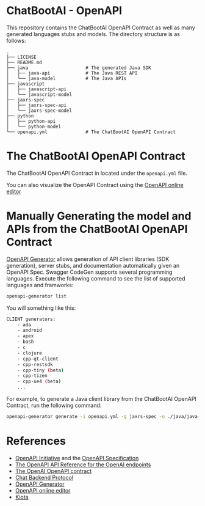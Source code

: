 # ChatBootAI - OpenAPI

This repository contains the ChatBootAI OpenAPI Contract as well as many generated languages stubs and models.
The directory structure is as follows:

```
.
├── LICENSE
├── README.md
├── java                     # The generated Java SDK
│   ├── java-api             # The Java REST API
│   └── java-model           # The Java APIs
├── javascript
│   ├── javascript-api
│   └── javascript-model
├── jaxrs-spec
│   ├── jaxrs-spec-api
│   └── jaxrs-spec-model
├── python
│   ├── python-api
│   └── python-model
└── openapi.yml              # The ChatBootAI OpenAPI Contract
```

# The ChatBootAI OpenAPI Contract

The ChatBootAI OpenAPI Contract in located under the `openapi.yml` file.

You can also visualize the OpenAPI Contract using the [OpenAPI online editor](https://editor.swagger.io?url=https://raw.githubusercontent.com/ChatBootAI/chatbootai-openapi/main/openapi.yml)

# Manually Generating the model and APIs from the ChatBootAI OpenAPI Contract

[OpenAPI Generator](https://github.com/OpenAPITools/openapi-generator) allows generation of API client libraries (SDK generation), server stubs, and documentation automatically given an OpenAPI Spec.
Swagger CodeGen supports several programming languages.
Execute the following command to see the list of supported languages and framworks:

```bash
openapi-generator list
```

You will something like this:

```bash
CLIENT generators:
    - ada
    - android
    - apex
    - bash
    - c
    - clojure
    - cpp-qt-client
    - cpp-restsdk
    - cpp-tiny (beta)
    - cpp-tizen
    - cpp-ue4 (beta)
    ...
```

For example, to generate a Java client library from the ChatBootAI OpenAPI Contract, run the following command:

```bash
openapi-generator generate -i openapi.yml -g jaxrs-spec -o ./java/java-api --api-package ai.chatboot.api --model-package ai.chatboot.model
```

# References

* [OpenAPI Initiative](https://www.openapis.org/) and the [OpenAPI Specification](https://spec.openapis.org/oas/latest.html)
* [The OpenAPI API Reference for the OpenAI endpoints](https://platform.openai.com/docs/api-reference/chat)
* [The OpenAI OpenAPI contract](https://github.com/openai/openai-openapi)
* [Chat Backend Protocol](https://github.com/Azure/azureml_run_specification/blob/chat-protocol/specs/chat-protocol/chat-app-protocol.md)
* [OpenAPI Generator](https://github.com/OpenAPITools/openapi-generator)
* [OpenAPI online editor](https://editor.swagger.io)
* [Kiota](https://learn.microsoft.com/en-us/openapi/kiota)
